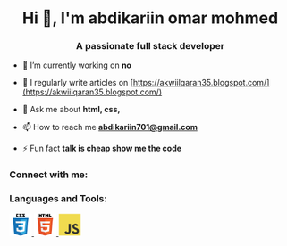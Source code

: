<h1 align="center">Hi 👋, I'm abdikariin omar mohmed</h1>
<h3 align="center">A passionate full stack developer</h3>

- 🔭 I’m currently working on **no**

- 📝 I regularly write articles on [https://akwiilqaran35.blogspot.com/](https://akwiilqaran35.blogspot.com/)

- 💬 Ask me about **html, css,**

- 📫 How to reach me **abdikariin701@gmail.com**

- ⚡ Fun fact **talk is cheap show me the code**

<h3 align="left">Connect with me:</h3>
<p align="left">
</p>

<h3 align="left">Languages and Tools:</h3>
<p align="left"> <a href="https://www.w3schools.com/css/" target="_blank" rel="noreferrer"> <img src="https://raw.githubusercontent.com/devicons/devicon/master/icons/css3/css3-original-wordmark.svg" alt="css3" width="40" height="40"/> </a> <a href="https://www.w3.org/html/" target="_blank" rel="noreferrer"> <img src="https://raw.githubusercontent.com/devicons/devicon/master/icons/html5/html5-original-wordmark.svg" alt="html5" width="40" height="40"/> </a> <a href="https://developer.mozilla.org/en-US/docs/Web/JavaScript" target="_blank" rel="noreferrer"> <img src="https://raw.githubusercontent.com/devicons/devicon/master/icons/javascript/javascript-original.svg" alt="javascript" width="40" height="40"/> </a> </p>
